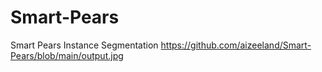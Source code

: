 # Smart-Pears
Smart Pears Instance Segmentation
https://github.com/aizeeland/Smart-Pears/blob/main/output.jpg
